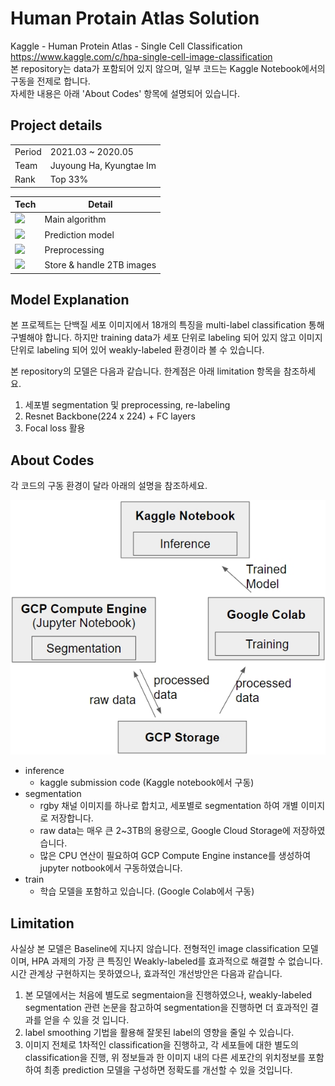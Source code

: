 <h1>Human Protain Atlas Solution</h1>

Kaggle - Human Protein Atlas - Single Cell Classification    
https://www.kaggle.com/c/hpa-single-cell-image-classification   
본 repository는 data가 포함되어 있지 않으며, 일부 코드는 Kaggle Notebook에서의 구동을 전제로 합니다.   
자세한 내용은 아래 'About Codes' 항목에 설명되어 있습니다.

<h2>Project details</h2>

|||
|---|---|
|Period|2021.03 ~ 2020.05|
|Team|Juyoung Ha, Kyungtae Im|
|Rank|Top 33%|

|Tech|Detail|
|---|---|
|<img src="https://img.shields.io/badge/Python-3776AB?style=flat-square&logo=Python&logoColor=white"/>|Main algorithm|
|<img src="https://img.shields.io/badge/Tensorflow-FF6F00?style=flat-square&logo=Tensorflow&logoColor=white"/>|Prediction model|
|<img src="https://img.shields.io/badge/OpenCV-5C3EE8?style=flat-square&logo=OpenCV&logoColor=white"/>|Preprocessing|
|<img src="https://img.shields.io/badge/GCP-4285F4?style=flat-square&logo=GoogleCloud&logoColor=white"/>|Store & handle 2TB images|

<h2>Model Explanation</h2>

본 프로젝트는 단백질 세포 이미지에서 18개의 특징을 multi-label classification 통해 구별해야 합니다.
하지만 training data가 세포 단위로 labeling 되어 있지 않고 이미지 단위로 labeling 되어 있어 weakly-labeled 환경이라 볼 수 있습니다.

본 repository의 모델은 다음과 같습니다. 한계점은 아래 limitation 항목을 참조하세요.

1. 세포별 segmentation 및 preprocessing, re-labeling
2. Resnet Backbone(224 x 224) + FC layers
3. Focal loss 활용


<h2>About Codes</h2>

각 코드의 구동 환경이 달라 아래의 설명을 참조하세요.

![structure](structure.jpg)

* inference
    - kaggle submission code (Kaggle notebook에서 구동)
* segmentation
    - rgby 채널 이미지를 하나로 합치고, 세포별로 segmentation 하여 개별 이미지로 저장합니다.
    - raw data는 매우 큰 2~3TB의 용량으로, Google Cloud Storage에 저장하였습니다.
    - 많은 CPU 연산이 필요하여 GCP Compute Engine instance를 생성하여 jupyter notbook에서 구동하였습니다.
* train
    - 학습 모델을 포함하고 있습니다. (Google Colab에서 구동)

<h2>Limitation</h2>

사실상 본 모델은 Baseline에 지나지 않습니다.
전형적인 image classification 모델이며, HPA 과제의 가장 큰 특징인 Weakly-labeled를 효과적으로 해결할 수 없습니다.
시간 관계상 구현하지는 못하였으나, 효과적인 개선방안은 다음과 같습니다.

1. 본 모델에서는 처음에 별도로 segmentaion을 진행하였으나, weakly-labeled segmentation 관련 논문을 참고하여 segmentation을 진행하면 더 효과적인 결과를 얻을 수 있을 것 입니다.
2. label smoothing 기법을 활용해 잘못된 label의 영향을 줄일 수 있습니다.
3. 이미지 전체로 1차적인 classification을 진행하고, 각 세포들에 대한 별도의 classification을 진행, 위 정보들과 한 이미지 내의 다른 세포간의 위치정보를 포함하여 최종 prediction 모델을 구성하면 정확도를 개선할 수 있을 것입니다.
